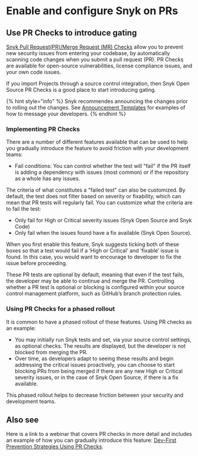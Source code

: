 # Enable and configure Snyk on PRs

## Use PR Checks to introduce gating

[Snyk Pull Request(PR)/Merge Request (MR) Checks](../../../scan-with-snyk/run-pr-checks/) allow you to prevent new security issues from entering your codebase, by automatically scanning code changes when you submit a pull request (PR). PR Checks are available for open-source vulnerabilities, license compliance issues, and your own code issues.

If you import Projects through a source control integration, then Snyk Open Source PR Checks is a good place to start introducing gating.&#x20;

{% hint style="info" %}
Snyk recommendes announcing the changes prior to rolling out the changes. See [Announcement Templates](../../enterprise-implementation-guide/phase-6-rolling-out-the-prevention-stage/announcement-templates-for-prevention.md) for examples of how to message your developers.
{% endhint %}

### Implementing PR Checks

There are a number of different features available that can be used to help you gradually introduce the feature to avoid friction with your development teams:

* Fail conditions: You can control whether the test will "fail" if the PR itself is adding a dependency with issues (most common) or if the repository as a whole has any issues.

The criteria of what constitutes a "failed test" can also be customized. By default, the test does not filter based on severity or fixability, which can mean that PR tests will regularly fail. You can customize what the criteria are to fail the test:

* Only fail for High or Critical severity issues (Snyk Open Source and Snyk Code)
* Only fail when the issues found have a fix available (Snyk Open Source).

When you first enable this feature, Snyk suggests ticking both of these boxes so that a test would fail if a ‘High or Critical’ and ‘fixable’ issue is found. In this case, you would want to encourage to developer to fix the issue before proceeding.

These PR tests are optional by default, meaning that even if the test fails, the developer may be able to continue and merge the PR. Controlling whether a PR test is optional or blocking is configured within your source control management platform, such as GitHub’s branch protection rules.

### Using PR Checks for a phased rollout

It is common to have a phased rollout of these features. Using PR checks as an example:

* You may initially run Snyk tests and set, via your source control settings, as optional checks. The results are displayed, but the developer is not blocked from merging the PR.&#x20;
* Over time, as developers adapt to seeing these results and begin addressing the critical issues proactively, you can choose to start blocking PRs from being merged if there are any new High or Critical severity issues, or in the case of Snyk Open Source, if there is a fix available.&#x20;

This phased rollout helps to decrease friction between your security and development teams.

## Also see

Here is a link to a webinar that covers PR checks in more detail and includes an example of how you can gradually introduce this feature: [Dev-First Prevention Strategies Using PR Checks](https://www.youtube.com/watch?v=6x33EJW\_d\_E).
